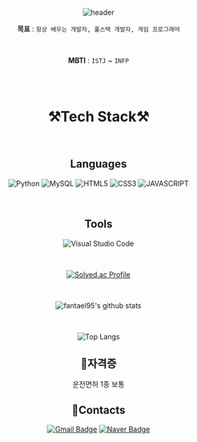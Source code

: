 <div align="center">

 ![header](https://capsule-render.vercel.app/api?type=waving&&&&color=auto&height=300&section=header&text=welcome&fontSize=150&animation=fadeIn&fontAlignY=30&desc=fantael95's%20GitHub%20Profile&descAlignY=51&descAlign=70)

 
**목표** : `항상 배우는 개발자, 풀스택 개발자, 게임 프로그래머`

<br/>

**MBTI** : `ISTJ` ~ `INFP`
 
<br/>
<br/>
 
# **⚒️Tech Stack⚒️**

<br/>
 
## **Languages**
![Python](https://img.shields.io/badge/Python-3776AB.svg?&style=for-the-badge&logo=Python&logoColor=white)
![MySQL](https://img.shields.io/badge/MySQL-4479A1.svg?&style=for-the-badge&logo=MySQL&logoColor=white)
![HTML5](https://img.shields.io/badge/HTML5-E34F26.svg?&style=for-the-badge&logo=HTML5&logoColor=white)
![CSS3](https://img.shields.io/badge/CSS3-1572B6.svg?&style=for-the-badge&logo=CSS3&logoColor=white) 
![JAVASCRIPT](https://img.shields.io/badge/JavaScriipt-F7DF1E.svg?&style=for-the-badge&logo=JavaScript&logoColor=white)
 
</div>

<br/>

<div align="center">
 
## **Tools**
![Visual Studio Code](https://img.shields.io/badge/Visual%20Studio%20Code-007ACC.svg?&style=for-the-badge&logo=Visual%20Studio%20Code&logoColor=white)

<br/>

[![Solved.ac Profile](http://mazassumnida.wtf/api/generate_badge?boj=dndjkkk)](https://solved.ac/dndjkkk) 
 
<br/>

![fantael95's github stats](https://github-readme-stats-4i9x.vercel.app/api?username=fantael95&show_icons=true&theme=dark)

<br/>
 
![Top Langs](https://github-readme-stats.vercel.app/api/top-langs/?username=fantael95&layout=compact&theme=dark)

## **📝자격증**
운전면허 1종 보통


## **📧Contacts**

[![Gmail Badge](https://img.shields.io/badge/Gmail-d14836?style=flat-square&logo=Gmail&logoColor=white&link=mailto:jeonseongjae98@gmail.com)](mailto:fantael95@gmail.com)
[![Naver Badge](https://img.shields.io/badge/Naver-03C75A?style=flat-square&logo=Naver&logoColor=white&link=mailto:jeonseongjae@naver.com)](mailto:dndjkkk@naver.com) 
 
</div>

